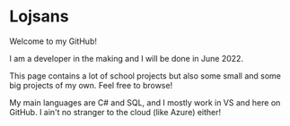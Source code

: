 # Lojsans
Welcome to my GitHub!

I am a developer in the making and I will be done in June 2022. 

This page contains a lot of school projects but also some small and some big projects of my own. Feel free to browse!

My main languages are C# and SQL, and I mostly work in VS and here on GitHub. I ain't no stranger to the cloud (like Azure) either!
